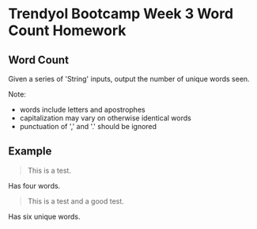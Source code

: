 # Trendyol Bootcamp Week 3 Word Count Homework

## Word Count

Given a series of 'String' inputs, output the number of unique words seen.

Note:

- words include letters and apostrophes
- capitalization may vary on otherwise identical words
- punctuation of ',' and '.' should be ignored

## Example

> This is a test.

Has four words.

> This is a test and a good test.

Has six unique words.
